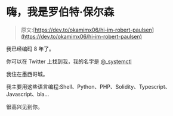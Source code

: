 # 嗨，我是罗伯特·保尔森

> 原文:[https://dev.to/okamimx06/hi-im-robert-paulsen](https://dev.to/okamimx06/hi-im-robert-paulsen)

我已经编码 8 年了。

你可以在 Twitter 上找到我，我的名字是 [@_systemctl](https://twitter.com/_systemctl)

我住在墨西哥城。

我主要用这些语言编程:Shell、Python、PHP、Solidity、Typescript、Javascript、bla...

很高兴见到你。